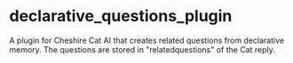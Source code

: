 # declarative_questions_plugin
A plugin for Cheshire Cat AI that creates related questions from declarative memory. The questions are stored in "relatedquestions" of the Cat reply.
